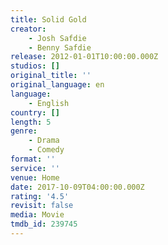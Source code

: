 ```yaml
---
title: Solid Gold
creator:
    - Josh Safdie
    - Benny Safdie
release: 2012-01-01T10:00:00.000Z
studios: []
original_title: ''
original_language: en
language:
    - English
country: []
length: 5
genre:
    - Drama
    - Comedy
format: ''
service: ''
venue: Home
date: 2017-10-09T04:00:00.000Z
rating: '4.5'
revisit: false
media: Movie
tmdb_id: 239745
---
```


